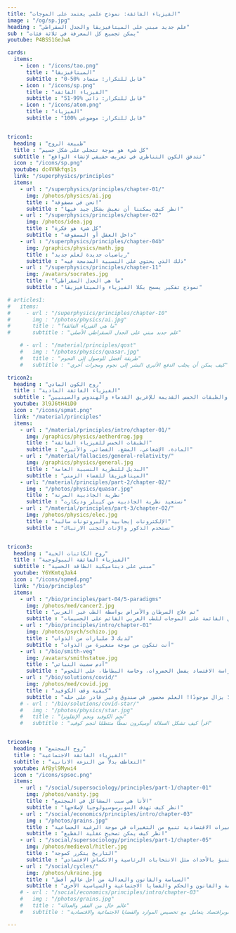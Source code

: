 ```yaml
---
title: "الفيزياء الفائقة: نموذج علمي يعتمد على الموجات"
image : "/og/sp.jpg"
heading : "علم جديد مبني على الميتافيزيقا والجدل السقراطي"
sub : "يمكن تجميع كل المعرفة في ثلاثة فئات"
youtube: P4BSS1GeJwA

cards:
  items:
    - icon : "/icons/tao.png"
      title : "الميتافيزيقا"
      subtitle : "0-50% قابل للتكرار: متضاد"
    - icon : "/icons/sp.png"
      title : "الفيزياء الفائقة"
      subtitle : "51-99% قابل للتكرار: ذاتي"
    - icon : "/icons/atom.png"
      title : "الفيزياء"
      subtitle : "100% قابل للتكرار: موضوعي"


tricon1:
  heading : "طبيعة الروح"
  title : "كل شيء هو موجة تتجلى على شكل جسيم"
  subtitle : "تتدفق الكون التناظري في تعريف حقيقي لإنشاء الواقع"
  icon : "/icons/sp.png"
  youtube: dc4VNkfqs1s  
  link: "/superphysics/principles"
  items:
    - url : "/superphysics/principles/chapter-01/"
      img: /photos/physics/ai.jpg 
      title : "نحن في مصفوفة!"
      subtitle : "انظر كيف يمكننا أن نعيش بشكل جيد فيها"
    - url : "/superphysics/principles/chapter-02"
      img: /photos/idea.jpg 
      title : "كل شيء هو فكرة"
      subtitle : "داخل العقل أو المصفوفة"
    - url : "/superphysics/principles/chapter-04b"
      img: /graphics/physics/math.jpg     
      title : "رياضيات جديدة لعلم جديد"
      subtitle : "ذلك الذي يحتوي على النسبية المدمجة فيه"
    - url : "/superphysics/principles/chapter-11"
      img: /avatars/socrates.jpg     
      title : "ما هي الجدل السقراطي؟"
      subtitle : "نموذج تفكير يسمح بكلا الفيزياء والميتافيزيقا"

# articles1:
#   items:
#     - url : "/superphysics/principles/chapter-10"
#       img : "/photos/physics/ai.jpg" 
#       title : "ما هي الفيزياء الفائقة؟"
#       subtitle : "علم جديد مبني على الجدل السقراطي الأصلي"

    # - url : "/material/principles/qost"
    #   img : "/photos/physics/quasar.jpg"
    #   title : "طريقة أفضل للوصول إلى النجوم"
    #   subtitle : "كيف يمكن أن يجلب الدفع الأثيري البشر إلى نجوم ومجرات أخرى"

tricon2:
  heading : "روح الكون المادي"
  title : "الفيزياء الفائقة المادية"
  subtitle : "مبني على أفكار ديكارت والطبقات الخمس القديمة للإغريق القدماء والهندوس والصينيين"
  youtube: 3l9J6tH4iD0
  icon : "/icons/spmat.png"
  link: "/material/principles"
  items:
    - url : "/material/principles/intro/chapter-01/"
      img: /graphics/physics/aetherdrag.jpg
      title : "الطبقات الخمس للفيزياء الفائقة"
      subtitle : "المادة، الإشعاعي، المشع، الفضائي، والأثيري"      
    - url : "/material/fallacies/general-relativity/"
      img: /graphics/physics/general.jpg
      title : "البديل للنظرية النسبية العامة"
      subtitle : "الميتافيزيقا للفضاء الزمني"      
    - url: "/material/principles/part-2/chapter-02/"
      img : "/photos/physics/quasar.jpg"
      title : "نظرية الجاذبية المرنة"
      subtitle : "نستعيد نظرية الجاذبية من كيبلر وديكارت"
    - url : "/material/principles/part-3/chapter-02/"
      img: /photos/physics/elec.jpg
      title : "الإلكترونات إيجابية والبروتونات سالبة"
      subtitle : "نستخدم الذكور والإناث لتجنب الارتباك"


tricon3:
  heading : "روح الكائنات الحية"
  title : "الفيزياء الفائقة البيولوجية"
  subtitle : "مبني على ديناميكية الطاقة الحسية"
  youtube: Y6YKmtqJak4
  icon : "/icons/spmed.png"
  link: "/bio/principles"
  items:
    - url : "/bio/principles/part-04/5-paradigms"
      img: /photos/med/cancer2.jpg
      title : "تم علاج السرطان والأمراض بواسطة الطب غير الغربي"
      subtitle : "انظر إلى البدائل القائمة على الموجات للطب الغربي القائم على الجسيمات"
    - url : "/bio/principles/intro/chapter-01"
      img: /photos/psych/schizo.jpg 
      title : "لديك 3 مليارات من الذوات"
      subtitle : "أنت تتكون من موجة متغيرة من الذوات"
    - url : "/bio/smith-veg"
      img: /avatars/smithstatue.jpg 
      title : "آدم سميث النباتي"
      subtitle : "مؤسس دراسة الاقتصاد يفضل الخضروات، وخاصة البطاطا، على اللحوم."
    - url : "/bio/solutions/covid/"
      img: /photos/med/covid.jpg 
      title : "كيفية وقف الكوفيد"
      subtitle : "لا يزال موجودًا! العلم محصور في صندوق وغير قادر على حله"
    # - url : "/bio/solutions/covid-star/"
    #   img : "/photos/physics/star.jpg"
    #   title : "نجم الكوفيد ونجم الإنفلونزا"
    #   subtitle : "اقرأ كيف تشكل السلالة أوميكرون نمطًا منتظمًا لنجم كوفيد"


tricon4:
  heading : "روح المجتمع"
  title : "الفيزياء الفائقة الاجتماعية"
  subtitle : "التعاطف بدلاً من النزعة الانانية"
  youtube: AfByl9Mywi4
  icon : "/icons/spsoc.png"  
  items:
    - url : "/social/supersociology/principles/part-1/chapter-01"
      img: /photos/vanity.jpg 
      title : "الأنا هي سبب المشاكل في المجتمع"
      subtitle : "انظر كيف تهدف السوبرسوسيولوجيا لإصلاحها"
    - url : "/social/economics/principles/intro/chapter-03"
      img : "/photos/grains.jpg" 
      title : "التغيرات الاقتصادية تنبع من التغيرات في موجة الرغبة الجماعية"
      subtitle : "انظر كيف يمكن تصحيح عقلية القطيع"
    - url : "/social/supersociology/principles/part-1/chapter-05"
      img: /photos/medieval/hitler.jpg 
      title : "التاريخ يتكرر كموجة"
      subtitle : "انظر كيف نستخدمه للتنبؤ بالأحداث مثل الانتخابات الرئاسية والانكماش الاقتصادي"
    - url : "/social/cycles/"
      img: /photos/ukraine.jpg      
      title : "السياسة والقانون والعدالة من أجل عالم أفضل"
      subtitle : "السوبراجتماعية تتعامل مع السياسة والقانون والحكم والقضايا الاجتماعية والسياسية الأخرى"
    # - url : "/social/economics/principles/intro/chapter-03"
    #   img : "/photos/grains.jpg" 
    #   title : "عالم خال من الفقر والعدالة"
    #   subtitle : "السوبراقتصاد يتعامل مع تخصيص الموارد والقضايا الاجتماعية والاقتصادية"

---
```


